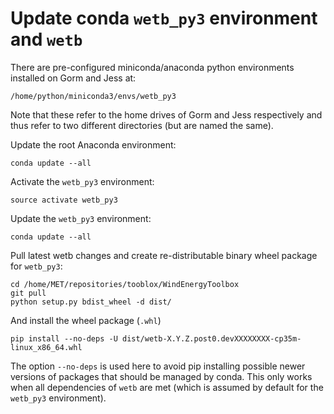 # Update conda ```wetb_py3``` environment and ```wetb```

There are pre-configured miniconda/anaconda python environments installed on
Gorm and Jess at:
```
/home/python/miniconda3/envs/wetb_py3
```
Note that these refer to the home drives of Gorm and Jess respectively and thus
refer to two different directories (but are named the same).

Update the root Anaconda environment:
```
conda update --all
```

Activate the ```wetb_py3``` environment:
```
source activate wetb_py3
```


Update the ```wetb_py3``` environment:
```
conda update --all
```

Pull latest wetb changes and create re-distributable binary wheel package for
```wetb_py3```:
```
cd /home/MET/repositories/tooblox/WindEnergyToolbox
git pull
python setup.py bdist_wheel -d dist/
```

And install the wheel package (```.whl```)
```
pip install --no-deps -U dist/wetb-X.Y.Z.post0.devXXXXXXXX-cp35m-linux_x86_64.whl
```

The option ```--no-deps``` is used here to avoid pip installing possible newer
versions of packages that should be managed by conda. This only works when all
dependencies of ```wetb``` are met (which is assumed by default for the
```wetb_py3``` environment).

